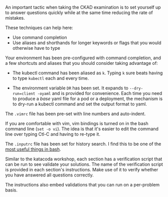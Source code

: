 
An important tactic when taking the CKAD examination is to set yourself up to answer questions quickly while at the same time reducing the rate of mistakes.

These techniques can help here:

- Use command completion
- Use aliases and shorthands for longer keywords or flags that you would otherwise have to type

Your environment has been pre-configured with command completion, and a few shortcuts and aliases that you should consider taking advantage of:

- The kubectl command has been aliased as `k`.  Typing `k` sure beats having to type `kubectl` each and every time.

- The environment variable `DR` has been set.  It expands to `--dry-run=client -oyaml` and is provided for convenience.  Each time you need to produce a _base_ yaml file for a pod or a deployment, the mechanism is to dry-run a kubectl command and set the output format to yaml.

The `.vimrc` file has been pre-set with line numbers and auto-indent.

If you are comfortable with vim, vim bindings is turned on in the bash command line (`set -o vi`).  The idea is that it's easier to edit the command line over typing Ctl-C and having to re-type it.

The `.inputrc` file has been set for history search.  I find this to be one of the [most useful things in bash](https://coderwall.com/p/oqtj8w/the-single-most-useful-thing-in-bash).

Similar to the katacoda workshop, each section has a verification script that can be run to see validate your solutions.  The name of the verification script is provided in each section's instructions.  Make use of it to verify whether you have answered all questions correctly.

The instructions also embed validations that you can run on a per-problem basis.